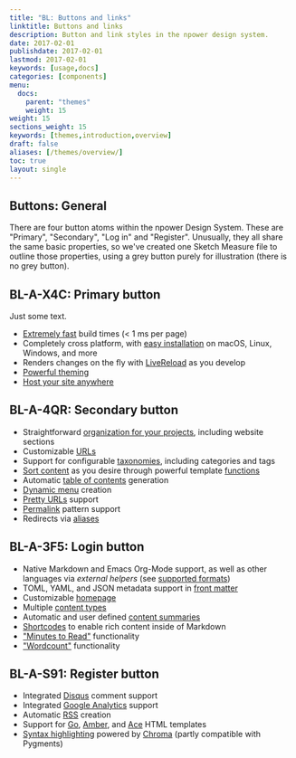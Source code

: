 ```yaml
---
title: "BL: Buttons and links"
linktitle: Buttons and links
description: Button and link styles in the npower design system.
date: 2017-02-01
publishdate: 2017-02-01
lastmod: 2017-02-01
keywords: [usage,docs]
categories: [components]
menu:
  docs:
    parent: "themes"
    weight: 15
weight: 15
sections_weight: 15
keywords: [themes,introduction,overview]
draft: false
aliases: [/themes/overview/]
toc: true
layout: single
---
```


## Buttons: General

There are four button atoms within the npower Design System. These are "Primary", "Secondary", "Log in" and "Register". Unusually, they all share the same basic properties, so we've created one Sketch Measure file to outline those properties, using a grey button purely for illustration (there is no grey button).



## BL-A-X4C: Primary button

Just some text.

* [Extremely fast][] build times (&lt; 1 ms per page)
* Completely cross platform, with [easy installation][install] on macOS, Linux, Windows, and more
* Renders changes on the fly with [LiveReload][] as you develop
* [Powerful theming][]
* [Host your site anywhere][hostanywhere]

## BL-A-4QR: Secondary button

* Straightforward [organization for your projects][], including website sections
* Customizable [URLs][]
* Support for configurable [taxonomies][], including categories and tags
* [Sort content][] as you desire through powerful template [functions][]
* Automatic [table of contents][] generation
* [Dynamic menu][] creation
* [Pretty URLs][] support
* [Permalink][] pattern support
* Redirects via [aliases][]

## BL-A-3F5: Login button

* Native Markdown and Emacs Org-Mode support, as well as other languages via *external helpers* (see [supported formats][])
* TOML, YAML, and JSON metadata support in [front matter][]
* Customizable [homepage][]
* Multiple [content types][]
* Automatic and user defined [content summaries][]
* [Shortcodes][] to enable rich content inside of Markdown
* ["Minutes to Read"][pagevars] functionality
* ["Wordcount"][pagevars] functionality

## BL-A-S91: Register button

* Integrated [Disqus][] comment support
* Integrated [Google Analytics][] support
* Automatic [RSS][] creation
* Support for [Go][], [Amber], and [Ace][] HTML templates
* [Syntax highlighting][] powered by [Chroma][] (partly compatible with Pygments)


[Ace]: /templates/alternatives/
[aliases]: /content-management/urls/#aliases
[Amber]: https://github.com/eknkc/amber
[Chroma]: https://github.com/alecthomas/chroma
[content summaries]: /content-management/summaries/
[content types]: /content-management/types/
[Disqus]: https://disqus.com/
[Dynamic menu]: /templates/menus/
[Extremely fast]: https://github.com/bep/hugo-benchmark
[front matter]: /content-management/front-matter/
[functions]: /functions/
[Go]: http://golang.org/pkg/html/template/
[Google Analytics]: https://google-analytics.com/
[homepage]: /templates/homepage/
[hostanywhere]: /hosting-and-deployment/
[install]: /getting-started/installing/
[LiveReload]: /getting-started/usage/
[organization for your projects]: /getting-started/directory-structure/
[pagevars]: /variables/page/
[Permalink]: /content-management/urls/#permalinks
[Powerful theming]: /themes/
[Pretty URLs]: /content-management/urls/
[RSS]: /templates/rss/
[Shortcodes]: /content-management/shortcodes/
[sort content]: /templates/
[supported formats]: /content-management/formats/
[Syntax highlighting]: /tools/syntax-highlighting/
[table of contents]: /content-management/toc/
[taxonomies]: /content-management/taxonomies/
[URLs]: /content-management/urls/
